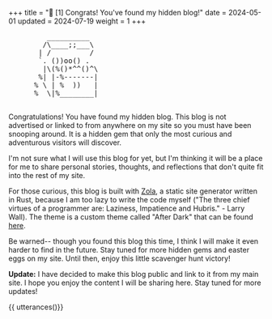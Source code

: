 +++
title = "📌 [1] Congrats! You've found my hidden blog!"
date = 2024-05-01
updated = 2024-07-19
weight = 1
+++

<div>
      <body>
            <pre>
         __________
        /\____;;___\
       | /         /
       `. ())oo() .
        |\(%()*^^()^\
       %| |-%-------|
      % \ | %  ))   |
      %  \|%________|
                  </pre>
      </body>
</div>

Congratulations! You have found my hidden blog. This blog is not advertised or
linked to from anywhere on my site so you must have been snooping around. It is
a hidden gem that only the most curious and adventurous visitors will discover.

<!-- more -->

I'm not sure what I will use this blog for yet, but I'm thinking it will be a
place for me to share personal stories, thoughts, and reflections that don't
quite fit into the rest of my site.

For those curious, this blog is built with [Zola](https://www.getzola.org/), a
static site generator written in Rust, because I am too lazy to write the code
myself ("The three chief virtues of a programmer are: Laziness, Impatience and
Hubris." - Larry Wall). The theme is a custom theme called "After Dark" that can
be found [here](https://github.com/getzola/after-dark).

Be warned-- though you found this blog this time, I think I will make it even
harder to find in the future. Stay tuned for more hidden gems and easter eggs on
my site. Until then, enjoy this little scavenger hunt victory!

**Update:** I have decided to make this blog public and link to it from my main
site. I hope you enjoy the content I will be sharing here. Stay tuned for more
updates!

{{ utterances()}}
